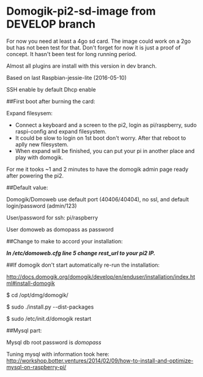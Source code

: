 # Domogik-pi2-sd-image from DEVELOP branch

For now you need at least a 4go sd card. The image could work on a 2go but has not been test for that.
Don't forget for now it is just a proof of concept. It hasn't been test for long running period.

Almost all plugins are install with this version in dev branch.

Based on last Raspbian-jessie-lite (2016-05-10)

SSH enable by default
Dhcp enable

##First boot after burning the card:

Expand filesysem:

- Connect a keyboard and a screen to the pi2, login as pi/raspberry, sudo raspi-config and expand filesystem.
- It could be slow to login on 1st boot don't worry. After that reboot to aplly new filesystem.
- When expand will be finished, you can put your pi in another place and play with domogik.

For me it tooks ~1 and 2 minutes to have the domogik admin page ready after powering the pi2.

##Default value:

Domogik/Domoweb use default port (40406/40404), no ssl, and default login/password (admin/123)

User/password for ssh:
pi/raspberry

User domoweb as domopass as password

##Change to make to accord your installation:

***In /etc/domoweb.cfg line 5 change rest_url to your pi2 IP.***

##If domogik don't start automatically re-run the installation:

http://docs.domogik.org/domogik/develop/en/enduser/installation/index.html#install-domogik

$ cd /opt/dmg/domogik/

$ sudo ./install.py --dist-packages

$ sudo /etc/init.d/domogik restart

##Mysql part:

Mysql db root password is *domopass*

Tuning mysql with information took here:
http://workshop.botter.ventures/2014/02/09/how-to-install-and-optimize-mysql-on-raspberry-pi/
